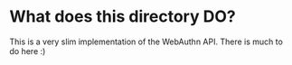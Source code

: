 # What does this directory DO?

This is a very slim implementation of the WebAuthn API. There is much to do here :)

